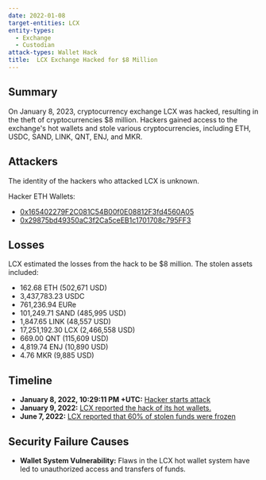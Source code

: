 ```yaml
---
date: 2022-01-08
target-entities: LCX
entity-types:
  - Exchange
  - Custodian
attack-types: Wallet Hack
title: 	LCX Exchange Hacked for $8 Million
---
```


## Summary

On January 8, 2023, cryptocurrency exchange LCX was hacked, resulting in the theft of cryptocurrencies $8 million. Hackers gained access to the exchange's hot wallets and stole various cryptocurrencies, including ETH, USDC, SAND, LINK, QNT, ENJ, and MKR.

## Attackers

The identity of the hackers who attacked LCX is unknown.

Hacker ETH Wallets:

- [0x165402279F2C081C54B00f0E08812F3fd4560A05](https://etherscan.io/address/0x165402279f2c081c54b00f0e08812f3fd4560a05)
- [0x29875bd49350aC3f2Ca5ceEB1c1701708c795FF3](https://etherscan.io/address/0x29875bd49350ac3f2ca5ceeb1c1701708c795ff3)

## Losses

LCX estimated the losses from the hack to be $8 million. The stolen assets included:

- 162.68 ETH (502,671 USD)
- 3,437,783.23 USDC
- 761,236.94 EURe
- 101,249.71 SAND (485,995 USD)
- 1,847.65 LINK (48,557 USD)
- 17,251,192.30 LCX (2,466,558 USD)
- 669.00 QNT (115,609 USD)
- 4,819.74 ENJ (10,890 USD)
- 4.76 MKR (9,885 USD)

## Timeline

- **January 8, 2022, 10:29:11 PM +UTC:** [Hacker starts attack](https://etherscan.io/tx/0x0c45ae6652b2ac508d63d7e74d35a5f0a66daa20cf632eb7a3e460325b8f4a28)
- **January 9, 2022:** [LCX reported the hack of its hot wallets.](https://twitter.com/lcx/status/1479997830039224322)
- **June 7, 2022:** [LCX reported that 60% of stolen funds were frozen](https://www.lcx.com/lcx-hack-update/)

## Security Failure Causes

- **Wallet System Vulnerability:** Flaws in the LCX hot wallet system have led to unauthorized access and transfers of funds.
